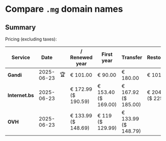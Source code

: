 # Compare `.mg` domain names

## Summary

Pricing (excluding taxes):

| Service | Date |  | / Renewed year | First year | Transfer | Restoration |
|--|--|--|--|--|--|--|
| **Gandi** | 2025-06-23 | 🏆 | € 101.00 | € 90.00 | € 180.00 | € 101.00 |
| **Internet.bs** | 2025-06-23 |  | € 172.99<br>($ 190.59) | € 153.40<br>($ 169.00) | € 167.92<br>($ 185.00) | € 204.89<br>($ 225.75) |
| **OVH** | 2025-06-23 |  | € 133.99<br>($ 148.69) | € 119<br>($ 129.99) | € 133.99<br>($ 148.79) |  |
